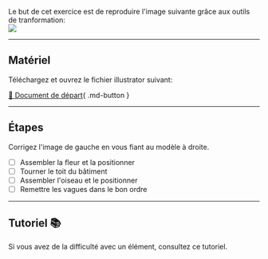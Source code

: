 Le but de cet exercice est de reproduire l'image suivante grâce aux outils de tranformation:   
<img src="images/resultat_final.png">
***  

## Matériel
Téléchargez et ouvrez le fichier illustrator suivant:   

[📁 Document de départ](https://cmontmorency365.sharepoint.com/:u:/s/TIM-582214-Animation2d77/ESYbthj7WYtGv_RxyR4nAA0BNrpXLvswMnxJ1ztSHJ7nww?e=xjat2Z){ .md-button }   <br>

***  

## Étapes
Corrigez l'image de gauche en vous fiant au modèle à droite.   

- [ ] Assembler la fleur et la positionner
- [ ] Tourner le toit du bâtiment
- [ ] Assembler l'oiseau et le positionner
- [ ] Remettre les vagues dans le bon ordre

***  
## Tutoriel 📚
<knowmore href="https://helpx.adobe.com/ca_fr/illustrator/how-to/edit-artwork-basics.html?playlist=/services/playlist.helpx/products:SG_ILLUSTRATOR_1_1/learn-path:get-started/set-header:ccx-designer/playlist:ccl-get-started-1/fr_CA.json&ref=helpx.adobe.com">
Si vous avez de la difficulté avec un élément, consultez ce tutoriel. 
</knowmore>
